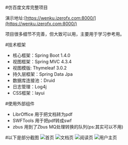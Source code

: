 #仿百度文库完整项目

演示地址:[https://wenku.izerofx.com:8000/](https://wenku.izerofx.com:8000/)

项目很多细节不完善，但大致可以用，主要用于学习参考用。

#技术框架
* 核心框架：Spring Boot 1.4.0
* 视图框架：Spring MVC 4.3.4
* 视图模版: Thymeleaf 3.0.2
* 持久层框架：Spring Data Jpa
* 数据库连接池：Druid 
* 日志管理：Log4j
* CSS框架：layui

#使用外部组件
* LibrOffice 用于把文档转为pdf
* SWFTools 用于把pdf转成swf
* zbus 用到了Zbus MQ处理转换的队列(ps:其实可以不用)

#以下是部分截图
![首页](http://git.oschina.net/uploads/images/2016/1116/162935_e8226545_1198.png "首页")
![文档页](http://git.oschina.net/uploads/images/2016/1116/162953_22323def_1198.png "文档页")
![阅读页](http://git.oschina.net/uploads/images/2016/1116/163011_725be631_1198.png "阅读页")
![用户主页](http://git.oschina.net/uploads/images/2016/1116/163030_7f6f9915_1198.png "用户主页")